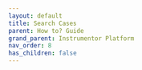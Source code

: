 ```yaml
---
layout: default
title: Search Cases
parent: How to? Guide
grand_parent: Instrumentor Platform
nav_order: 8
has_children: false
---
```

